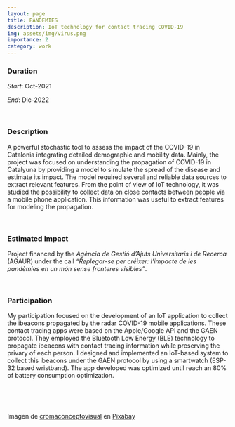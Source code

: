 ```yaml
---
layout: page
title: PANDEMIES
description: IoT technology for contact tracing COVID-19
img: assets/img/virus.png
importance: 2
category: work
---
```


### Duration

*Start*: Oct-2021


*End*: Dic-2022 

&nbsp;

### Description

A powerful stochastic tool to assess the impact of the COVID-19 in Catalonia integrating detailed demographic and mobility data. Mainly, the project was focused on understanding the propagation of COVID-19 in Catalyuna by providing a model to simulate the spread of the disease and estimate its impact. The model required several and reliable data sources to extract relevant features. From the point of view of IoT technology, it was studied the possibility to collect data on close contacts between people via a mobile phone application. This information was useful to extract features for modeling the propagation.


&nbsp;


### Estimated Impact

Project financed by the _Agència de Gestió d’Ajuts Universitaris i de Recerca_ (AGAUR) under the call *“Replegar-se per créixer: l’impacte de les pandèmies en un món sense fronteres visibles”*. 

&nbsp;

### Participation

My participation focused on the development of an IoT application to collect the ibeacons propagated by the radar COVID-19 mobile applications. These contact tracing apps were based on the Apple/Google API and the GAEN protocol. They employed the Bluetooth Low Energy (BLE) technology to propagate ibeacons with contact tracing information while preserving the privary of each person. I designed and implemented an IoT-based system to collect this ibeacons under the GAEN protocol by using a smartwatch (ESP-32 based wristband). The app developed was optimized until reach an 80% of battery consumption optimization. 





&nbsp;



&nbsp;


Imagen de <a href="https://pixabay.com/es/users/cromaconceptovisual-4595909/?utm_source=link-attribution&utm_medium=referral&utm_campaign=image&utm_content=4999857">cromaconceptovisual</a> en <a href="https://pixabay.com/es//?utm_source=link-attribution&utm_medium=referral&utm_campaign=image&utm_content=4999857">Pixabay</a>